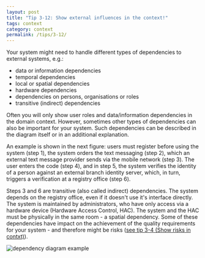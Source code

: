 ```yaml
---
layout: post
title: "Tip 3-12: Show external influences in the context!"
tags: context
category: context
permalink: /tips/3-12/
---
```


Your system might need to handle different types of dependencies to external
systems, e.g.:

* data or information dependencies
* temporal dependencies
* local or spatial dependencies
* hardware dependencies
* dependencies on persons, organisations or roles
* transitive (indirect) dependencies

Often you will only show user roles and data/information dependencies in the
domain context. However, sometimes other types of dependencies can also be
important for your system. Such dependencies can be described in the diagram
itself or in an additional explanation.

An example is shown in the next figure: users must register before using the
system (step 1), the system orders the text messaging (step 2), which an
external text message provider sends via the mobile network (step 3). The
user enters the code (step 4), and in step 5, the system verifies the
identity of a person against an external branch identity server, which, in
turn, triggers a verification at a registry office (step 6).

Steps 3 and 6 are transitive (also called indirect) dependencies. The system
depends on the registry office, even if it doesn't use it's interface directly.
The system is maintained by administrators, who have only access via a hardware
device (Hardware Access Control, HAC). The system and the HAC must be physically
in the same room - a spatial dependency.
Some of these dependencies have impact on the achievement of the quality
requirements for your system - and therefore might be risks ([see tip 3-4 (Show risks in contxt)](/tips/3-4)).

![dependency diagram example]({{site.imageurl}}/03-context-different-dependencies.png)
